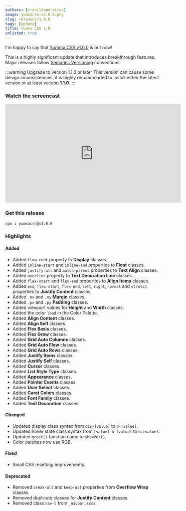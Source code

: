```yaml
---
authors: [rrenildopereiraa]
image: yummacss-v1.0.0.png
slug: releases/1.0.0
tags: [update]
title: Yumma CSS 1.0
unlisted: true
---
```


I'm happy to say that [Yumma CSS v1.0.0](https://github.com/yumma-lib/yumma-css/releases/tag/v1.0.0) is out now!

This is a highly significant update that introduces breakthrough features. Major releases follow [Semantic Versioning](https://docs.npmjs.com/about-semantic-versioning) conventions.

<!-- truncate -->

:::warning Upgrade to version 1.1.0 or later
This version can cause some design inconsistencies, it is highly recommended to install either the latest version or at least version 
**1.1.0**.
:::

### Watch the screencast

<iframe width="560" height="315" src="https://www.youtube.com/embed/oxSSkVJMB7k?si=j-XxYT8vzgI7AeYM" title="YouTube video player" frameborder="0" allow="accelerometer; autoplay; clipboard-write; encrypted-media; gyroscope; picture-in-picture; web-share" referrerpolicy="strict-origin-when-cross-origin" allowfullscreen></iframe>

### Get this release

```bash
npm i yummacss@v1.0.0
```



### Highlights

#### Added
- Added `flow-root` property to **Display** classes.
- Added `inline-start` and `inline-end` properties to **Float** classes.
- Added `justify-all` and `match-parent` properties to **Text Align** classes.
- Added `overline` property to **Text Decoration Line** classes.
- Added `flex-start` and `flex-end` properties to **Align Items** classes.
- Added `end`, `flex-start`, `flex-end`, `left`, `right`, `normal` and `stretch` properties to **Justify Content** classes.
- Added `.mx` and `.my` **Margin** classes.
- Added `.px` and `.py` **Padding** classes.
- Added viewport values for **Height** and **Width** classes.
- Added the color `lead` in the Color Palette.
- Added **Align Content** classes.
- Added **Align Self** classes.
- Added **Flex Basis** classes.
- Added **Flex Grow** classes.
- Added **Grid Auto Columns** classes.
- Added **Grid Auto Flow** classes.
- Added **Grid Auto Rows** classes.
- Added **Justify Items** classes.
- Added **Justify Self** classes.
- Added **Cursor** classes.
- Added **List Style Type** classes.
- Added **Appearance** classes.
- Added **Pointer Events** classes.
- Added **User Select** classes.
- Added **Caret Colors** classes.
- Added **Font Family** classes.
- Added **Text Decoration** classes.

#### Changed
- Updated display class syntax from `dis-[value]` to `d-[value]`.
- Updated hover state class syntax from `[value]-h-[value]` to `h:[value]`.
- Updated `greet()` function name to `showVer()`.
- Color palettes now use RGB.

#### Fixed
- Small CSS resetting improvements.

#### Deprecated
- Removed `break-all` and `keep-all` properties from **Overflow Wrap** classes.
- Removed duplicate classes for **Justify Content** classes.
- Removed class `nav-l` from `_navbar.scss`.
